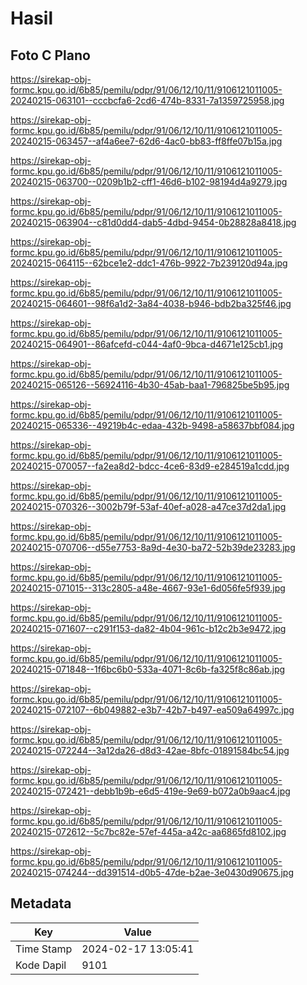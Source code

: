 # Hasil

## Foto C Plano

https://sirekap-obj-formc.kpu.go.id/6b85/pemilu/pdpr/91/06/12/10/11/9106121011005-20240215-063101--cccbcfa6-2cd6-474b-8331-7a1359725958.jpg

https://sirekap-obj-formc.kpu.go.id/6b85/pemilu/pdpr/91/06/12/10/11/9106121011005-20240215-063457--af4a6ee7-62d6-4ac0-bb83-ff8ffe07b15a.jpg

https://sirekap-obj-formc.kpu.go.id/6b85/pemilu/pdpr/91/06/12/10/11/9106121011005-20240215-063700--0209b1b2-cff1-46d6-b102-98194d4a9279.jpg

https://sirekap-obj-formc.kpu.go.id/6b85/pemilu/pdpr/91/06/12/10/11/9106121011005-20240215-063904--c81d0dd4-dab5-4dbd-9454-0b28828a8418.jpg

https://sirekap-obj-formc.kpu.go.id/6b85/pemilu/pdpr/91/06/12/10/11/9106121011005-20240215-064115--62bce1e2-ddc1-476b-9922-7b239120d94a.jpg

https://sirekap-obj-formc.kpu.go.id/6b85/pemilu/pdpr/91/06/12/10/11/9106121011005-20240215-064601--98f6a1d2-3a84-4038-b946-bdb2ba325f46.jpg

https://sirekap-obj-formc.kpu.go.id/6b85/pemilu/pdpr/91/06/12/10/11/9106121011005-20240215-064901--86afcefd-c044-4af0-9bca-d4671e125cb1.jpg

https://sirekap-obj-formc.kpu.go.id/6b85/pemilu/pdpr/91/06/12/10/11/9106121011005-20240215-065126--56924116-4b30-45ab-baa1-796825be5b95.jpg

https://sirekap-obj-formc.kpu.go.id/6b85/pemilu/pdpr/91/06/12/10/11/9106121011005-20240215-065336--49219b4c-edaa-432b-9498-a58637bbf084.jpg

https://sirekap-obj-formc.kpu.go.id/6b85/pemilu/pdpr/91/06/12/10/11/9106121011005-20240215-070057--fa2ea8d2-bdcc-4ce6-83d9-e284519a1cdd.jpg

https://sirekap-obj-formc.kpu.go.id/6b85/pemilu/pdpr/91/06/12/10/11/9106121011005-20240215-070326--3002b79f-53af-40ef-a028-a47ce37d2da1.jpg

https://sirekap-obj-formc.kpu.go.id/6b85/pemilu/pdpr/91/06/12/10/11/9106121011005-20240215-070706--d55e7753-8a9d-4e30-ba72-52b39de23283.jpg

https://sirekap-obj-formc.kpu.go.id/6b85/pemilu/pdpr/91/06/12/10/11/9106121011005-20240215-071015--313c2805-a48e-4667-93e1-6d056fe5f939.jpg

https://sirekap-obj-formc.kpu.go.id/6b85/pemilu/pdpr/91/06/12/10/11/9106121011005-20240215-071607--c291f153-da82-4b04-961c-b12c2b3e9472.jpg

https://sirekap-obj-formc.kpu.go.id/6b85/pemilu/pdpr/91/06/12/10/11/9106121011005-20240215-071848--1f6bc6b0-533a-4071-8c6b-fa325f8c86ab.jpg

https://sirekap-obj-formc.kpu.go.id/6b85/pemilu/pdpr/91/06/12/10/11/9106121011005-20240215-072107--6b049882-e3b7-42b7-b497-ea509a64997c.jpg

https://sirekap-obj-formc.kpu.go.id/6b85/pemilu/pdpr/91/06/12/10/11/9106121011005-20240215-072244--3a12da26-d8d3-42ae-8bfc-01891584bc54.jpg

https://sirekap-obj-formc.kpu.go.id/6b85/pemilu/pdpr/91/06/12/10/11/9106121011005-20240215-072421--debb1b9b-e6d5-419e-9e69-b072a0b9aac4.jpg

https://sirekap-obj-formc.kpu.go.id/6b85/pemilu/pdpr/91/06/12/10/11/9106121011005-20240215-072612--5c7bc82e-57ef-445a-a42c-aa6865fd8102.jpg

https://sirekap-obj-formc.kpu.go.id/6b85/pemilu/pdpr/91/06/12/10/11/9106121011005-20240215-074244--dd391514-d0b5-47de-b2ae-3e0430d90675.jpg


## Metadata

| Key        | Value               |
| ---------- | ------------------- |
| Time Stamp | 2024-02-17 13:05:41 |
| Kode Dapil | 9101                |



